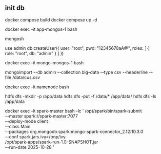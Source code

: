 ## init db

docker compose build
docker compose up -d

docker exec -it app-mongos-1 bash

mongosh

use admin
db.createUser({
  user: "root",
  pwd:  "12345678aA@",
  roles: [ { role: "root", db: "admin" } ]
})

docker exec -it mongo-mongos-1 bash
 
mongoimport --db admin --collection big-data --type csv --headerline --file /data/cus.csv

docker exec -it namenode bash

hdfs dfs -mkdir -p /app/data
hdfs dfs -put -f /data/* /app/data/
hdfs dfs -ls /app/data

docker exec -it spark-master bash -lc '
  /opt/spark/bin/spark-submit \
    --master spark://spark-master:7077 \
    --deploy-mode client \
    --class Main \
    --packages org.mongodb.spark:mongo-spark-connector_2.12:10.3.0 \
    --conf spark.jars.ivy=/tmp/ivy \
    /opt/spark-apps/spark-run-1.0-SNAPSHOT.jar \
    --run-date 2025-10-28
'